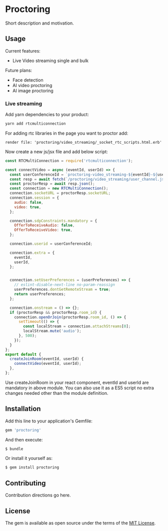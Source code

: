 # Proctoring
Short description and motivation.

## Usage

Current features:

* Live Video streaming single and bulk

Future plans:

* Face detection
* AI video proctoring
* AI image proctoring

### Live streaming

Add yarn dependencies to your product:

```bash
yarn add rtcmulticonnection
```

For adding rtc libraries in the page you want to proctor add:

```erb
render file: 'proctoring/video_streaming/_socket_rtc_scripts.html.erb'
```

Now create a new js/jsx file and add below script:

```jsx
const RTCMultiConnection = require('rtcmulticonnection');

const connectVideo = async (eventId, userId) => {
  const userConferenceId = `proctoring-video_streaming-${eventId}-${userId}`;
  const resp = await fetch(`/proctoring/video_streaming/user_channel.json?event_id=${eventId}&user_id=${userId}`);
  const proctorResp = await resp.json();
  const connection = new RTCMultiConnection();
  connection.socketURL = proctorResp.socketURL;
  connection.session = {
    audio: false,
    video: true,
  };

  connection.sdpConstraints.mandatory = {
    OfferToReceiveAudio: false,
    OfferToReceiveVideo: true,
  };

  connection.userid = userConferenceId;

  connection.extra = {
    eventId,
    userId,
  };


  connection.setUserPreferences = (userPreferences) => {
    // eslint-disable-next-line no-param-reassign
    userPreferences.dontGetRemoteStream = true;
    return userPreferences;
  };

  connection.onstream = () => {};
  if (proctorResp && proctorResp.room_id) {
    connection.openOrJoin(proctorResp.room_id, () => {
      setTimeout(() => {
        const localStream = connection.attachStreams[0];
        localStream.mute('audio');
      }, 500);
    });
  }
};
export default {
  createJoinRoom(eventId, userId) {
    connectVideo(eventId, userId);
  },
};
```

Use createJoinRoom in your react component, eventId and userId are mandatory in above module.
You can also use it as a ES5 script no extra changes needed other than the module definition.

## Installation
Add this line to your application's Gemfile:

```ruby
gem 'proctoring'
```

And then execute:
```bash
$ bundle
```

Or install it yourself as:
```bash
$ gem install proctoring
```

## Contributing
Contribution directions go here.

## License
The gem is available as open source under the terms of the [MIT License](https://opensource.org/licenses/MIT).
